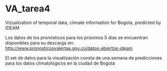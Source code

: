 # VA_tarea4
Vizualization of temporal data, climate information for Bogota, predicted by IDEAM

Los datos de los pronósticos para los próximos 5 días se encuentran disponibles para su descarga en:
http://www.pronosticosyalertas.gov.co/datos-abiertos-ideam

El set de datos para la visualización consta de una semana de predicciones para los datos climatológicos en la ciudad de Bogotá


